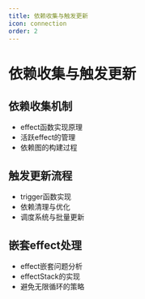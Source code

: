 ```yaml
---
title: 依赖收集与触发更新
icon: connection
order: 2
---
```


# 依赖收集与触发更新

## 依赖收集机制
- effect函数实现原理
- 活跃effect的管理
- 依赖图的构建过程

## 触发更新流程
- trigger函数实现
- 依赖清理与优化
- 调度系统与批量更新

## 嵌套effect处理
- effect嵌套问题分析
- effectStack的实现
- 避免无限循环的策略
